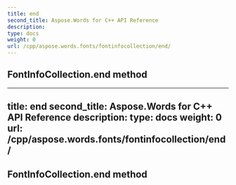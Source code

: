 ```yaml
---
title: end
second_title: Aspose.Words for C++ API Reference
description: 
type: docs
weight: 0
url: /cpp/aspose.words.fonts/fontinfocollection/end/
---
```

## FontInfoCollection.end method




---
title: end
second_title: Aspose.Words for C++ API Reference
description: 
type: docs
weight: 0
url: /cpp/aspose.words.fonts/fontinfocollection/end/
---
## FontInfoCollection.end method




